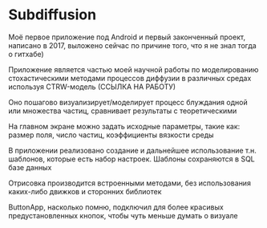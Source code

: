 # Subdiffusion
Моё первое приложение под Android и первый законченный проект, написано в 2017, выложено сейчас по причине того, что я не знал тогда о гитхабе)

Приложение является частью моей научной работы по моделированию стохастическими методами процессов диффузии в различных средах используя CTRW-модель (ССЫЛКА НА РАБОТУ)

Оно пошагово визуализирует/моделирует процесс блуждания одной или множества частиц, сравнивает результаты с теоретическими

На главном экране можно задать исходные параметры, такие как: размер поля, число частиц, коэффициенты вязкости среды

В приложении реализовано создание и дальнейшее использование т.н. шаблонов, которые есть набор настроек. Шаблоны сохраняются в SQL базе данных

Отрисовка производится встроенными методами, без использования каких-либо движков и сторонних библиотек

ButtonApp, насколько помню, подключил для более красивых предустановленных кнопок, чтобы чуть меньше думать о визуале
